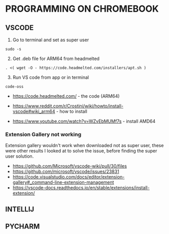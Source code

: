 
# PROGRAMMING ON CHROMEBOOK

## VSCODE
1. Go to terminal and set as super user
```
sudo -s
```
2. Get .deb file for ARM64 from headmelted
```
. <( wget -O - https://code.headmelted.com/installers/apt.sh )
```
3. Run VS code from app or in terminal
```
code-oss 
```

- https://code.headmelted.com/ - the code (ARM64)
- https://www.reddit.com/r/Crostini/wiki/howto/install-vscode#wiki_arm64 - how to install

- https://www.youtube.com/watch?v=WZvEbMUMf7s  - install AMD64

### Extension Gallery not working
Extension gallery wouldn't work when downloaded not as super user, these were other results I looked at to solve the issue, before finding the super user solution.
-  https://github.com/Microsoft/vscode-wiki/pull/30/files
- https://github.com/microsoft/vscode/issues/23831
- https://code.visualstudio.com/docs/editor/extension-gallery#_command-line-extension-management
- https://vscode-docs.readthedocs.io/en/stable/extensions/install-extension/


## INTELLIJ

## PYCHARM

